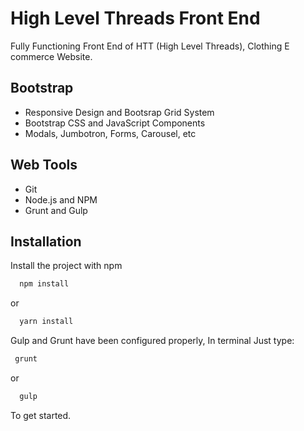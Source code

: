 
# High Level Threads Front End

Fully Functioning Front End of HTT (High Level Threads), Clothing E commerce Website.

## Bootstrap

- Responsive Design and Bootsrap Grid System
- Bootstrap CSS and JavaScript Components
- Modals, Jumbotron, Forms, Carousel,  etc
## Web Tools

- Git
- Node.js and NPM
- Grunt and Gulp
## Installation

Install the project with npm

```bash
  npm install
```
  or
```bash
  yarn install
```
 Gulp and Grunt have been configured properly, In terminal Just type:
 ```bash
  grunt
```
  or
```bash
  gulp
```
To get started.
    
